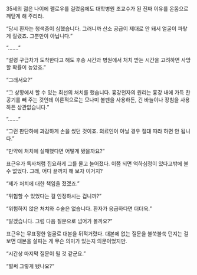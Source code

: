 35세의 젊은 나이에 펠로우를 걸렀음에도 대학병원 조교수가 된 진짜 이유를 온몸으로 깨닫게 해 주리라.

“당시 환자는 청색증이 심했습니다. 그러니까 산소 공급이 제대로 안 돼서 얼굴이 파랗게 질렸죠. 그뿐만이 아닙니다.”

“…….”

“설령 구급차가 도착한다고 해도 후송 시간과 병원에서 처치 받는 시간을 고려하면 사망할 확률이 높았죠.”

“그래서요?”

“그 상황에서 할 수 있는 최선의 처치를 했습니다. 흉강천자의 원리는 흉강 내에 가득 찬 공기를 빼 주는 것인데 이론적으로는 모나미 볼펜을 사용하든, 긴 바늘이나 장침을 사용하든 상관없습니다.”

“…….”

“그런 판단하에 과감하게 손을 썼던 것이죠. 의료인이 아닐 경우 절대 따라 하면 안 됩니다.”

“만약에 처치에 실패했다면 어떻게 됐을까요?”

표근우가 독사처럼 집요하게 그를 물고 늘어졌다. 이쯤 되면 억하심정이 있다고밖에 볼 수 없었다. 그래, 어디 끝까지 해 보자 이거지?

“제가 처치에 대한 책임을 졌겠죠.”

“위험할 수 있었다는 걸 인정하시는 겁니까?”

“위험하지 않은 처치와 수술은 없습니다. 환자가 응급하다면 더더욱.”

“알겠습니다. 그럼 다음 질문으로 넘어가 볼까요?”

표근우는 무표정한 얼굴로 대본을 뒤적거렸다. 대본에 없는 질문을 불쑥불쑥 던지는 걸 보면 대본을 살피는 게 무슨 의미가 있는지 의문이었지만.

“시간상 마지막 질문이 될 것 같군요.”

“벌써 그렇게 됐나요?”